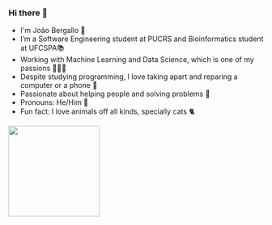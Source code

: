    ### Hi there 👋

- I'm João Bergallo 🙂
- I’m a Software Engineering student at PUCRS and Bioinformatics student at UFCSPA📚
- Working with Machine Learning and Data Science, which is one of my passions 👨🏻‍💻
- Despite studying programming, I love taking apart and reparing a computer or a phone 🤖
- Passionate about helping people and solving problems 🚀
- Pronouns: He/Him 🤗
- Fun fact: I love animals off all kinds, specially cats 🐈


<div align="left">
  <img height="180em" src="https://github-readme-stats.vercel.app/api/top-langs/?username=jhbergallo&layout=compact&langs_count=7&theme=github_dark"/>
</div>
          
          
          

          

